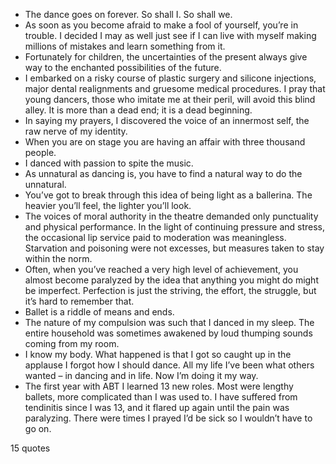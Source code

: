  - The dance goes on forever. So shall I. So shall we.
 - As soon as you become afraid to make a fool of yourself, you’re in trouble. I decided I may as well just see if I can live with myself making millions of mistakes and learn something from it.
 - Fortunately for children, the uncertainties of the present always give way to the enchanted possibilities of the future.
 - I embarked on a risky course of plastic surgery and silicone injections, major dental realignments and gruesome medical procedures. I pray that young dancers, those who imitate me at their peril, will avoid this blind alley. It is more than a dead end; it is a dead beginning.
 - In saying my prayers, I discovered the voice of an innermost self, the raw nerve of my identity.
 - When you are on stage you are having an affair with three thousand people.
 - I danced with passion to spite the music.
 - As unnatural as dancing is, you have to find a natural way to do the unnatural.
 - You’ve got to break through this idea of being light as a ballerina. The heavier you’ll feel, the lighter you’ll look.
 - The voices of moral authority in the theatre demanded only punctuality and physical performance. In the light of continuing pressure and stress, the occasional lip service paid to moderation was meaningless. Starvation and poisoning were not excesses, but measures taken to stay within the norm.
 - Often, when you’ve reached a very high level of achievement, you almost become paralyzed by the idea that anything you might do might be imperfect. Perfection is just the striving, the effort, the struggle, but it’s hard to remember that.
 - Ballet is a riddle of means and ends.
 - The nature of my compulsion was such that I danced in my sleep. The entire household was sometimes awakened by loud thumping sounds coming from my room.
 - I know my body. What happened is that I got so caught up in the applause I forgot how I should dance. All my life I’ve been what others wanted – in dancing and in life. Now I’m doing it my way.
 - The first year with ABT I learned 13 new roles. Most were lengthy ballets, more complicated than I was used to. I have suffered from tendinitis since I was 13, and it flared up again until the pain was paralyzing. There were times I prayed I’d be sick so I wouldn’t have to go on.

15 quotes